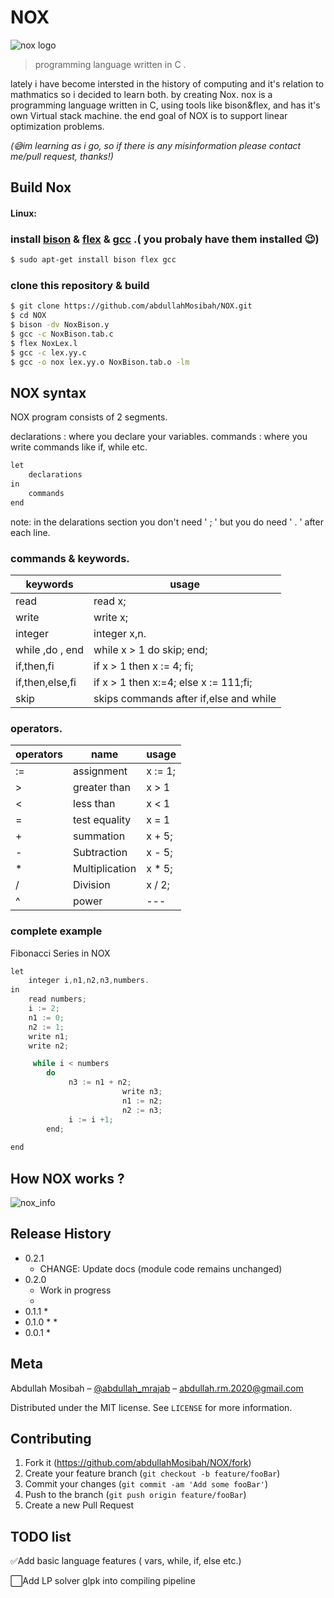 # NOX
![nox logo](https://imgur.com/fbVBC0k.png)
> programming language written in C .



lately i have become intersted in  the history of computing and it's relation to mathmatics so i decided to learn both. by creating Nox.
nox is a programming language written in C, using tools like bison&flex, and has it's own Virtual stack machine.
the end goal of NOX is to support linear optimization problems.

*(😅im learning as i go, so if there is any misinformation please contact me/pull request, thanks!)*
## Build Nox

#### Linux:

 ### install [bison](https://www.gnu.org/software/bison/) & [flex](https://github.com/westes/flex/) & [gcc](https://gcc.gnu.org/) .( you probaly have them installed 😉)
```sh
$ sudo apt-get install bison flex gcc
```
### clone this repository & build
```sh
$ git clone https://github.com/abdullahMosibah/NOX.git
$ cd NOX
$ bison -dv NoxBison.y
$ gcc -c NoxBison.tab.c
$ flex NoxLex.l
$ gcc -c lex.yy.c
$ gcc -o nox lex.yy.o NoxBison.tab.o -lm
```
## NOX syntax

NOX program consists of 2 segments.

declarations : where you declare your variables.
commands     : where you write commands like if, while etc.
```c
let
    declarations
in
    commands
end
```
note: in the delarations section you don't need ' ; ' but you do need ' . ' after each line.


### commands & keywords.
|keywords| usage|
|--|--|
|read | read x;| 
|write |write x;  |
|integer |integer x,n. |
|while ,do , end|  while x > 1 do skip; end; |
|if,then,fi | if x > 1 then x := 4; fi;
|if,then,else,fi| if x > 1 then x:=4; else x := 111;fi;|
|skip| skips commands after if,else and while|

### operators.
|operators| name | usage|
|--|--|--|
|:= | assignment  | x := 1;|
|> | greater than| x > 1| 
|< | less than  | x < 1|
|= | test equality | x = 1 |
|+|  summation | x + 5;
|- | Subtraction | x  - 5;|
| * | Multiplication| x * 5;|
| / | Division|  x / 2;
| ^ | power| --- |

### complete example

Fibonacci Series in NOX

```c
let
	integer i,n1,n2,n3,numbers.
in
	read numbers;
	i := 2;
	n1 := 0;
	n2 := 1;
	write n1;
	write n2;

	 while i < numbers
		do
			 n3 := n1 + n2; 
               	         write n3; 
               	         n1 := n2; 
               	         n2 := n3; 
			 i := i +1;
		end;
	
end
```

## How NOX works ? 
![nox_info](https://imgur.com/2JpwtLR.png)
## Release History

* 0.2.1
    * CHANGE: Update docs (module code remains unchanged)
* 0.2.0
    * Work in progress
    * 
* 0.1.1
    * 
* 0.1.0
    * 
    * 
* 0.0.1
    * 

## Meta

Abdullah Mosibah – [@abdullah_mrajab](https://twitter.com/abdullah_mrajab) – abdullah.rm.2020@gmail.com

Distributed under the MIT license. See ``LICENSE`` for more information.



## Contributing

1. Fork it (<https://github.com/abdullahMosibah/NOX/fork>)
2. Create your feature branch (`git checkout -b feature/fooBar`)
3. Commit your changes (`git commit -am 'Add some fooBar'`)
4. Push to the branch (`git push origin feature/fooBar`)
5. Create a new Pull Request


## TODO list 

✅Add basic language features ( vars, while, if, else  etc.)

⬜Add LP solver glpk into compiling pipeline
